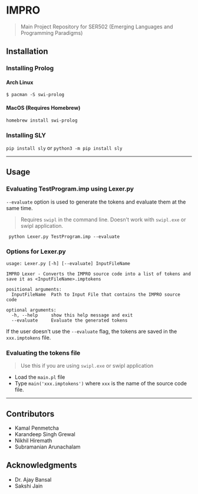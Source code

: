 # IMPRO
> Main Project Repository for SER502 (Emerging Languages and Programming Paradigms)

## Installation
### Installing Prolog
#### Arch Linux
```
$ pacman -S swi-prolog
```
#### MacOS (Requires Homebrew)
```
homebrew install swi-prolog
```

### Installing SLY
`pip install sly` or `python3 -m pip install sly`

---

## Usage
### Evaluating TestProgram.imp using Lexer.py
`--evaluate` option is used to generate the tokens and evaluate them at the same time.
> Requires `swipl` in the command line. Doesn't work with `swipl.exe` or swipl application.
```
 python Lexer.py TestProgram.imp --evaluate
```

### Options for Lexer.py
```
usage: Lexer.py [-h] [--evaluate] InputFileName

IMPRO Lexer - Converts the IMPRO source code into a list of tokens and save it as <InputFileName>.imptokens

positional arguments:
  InputFileName  Path to Input File that contains the IMPRO source code

optional arguments:
  -h, --help     show this help message and exit
  --evaluate     Evaluate the generated tokens
```
If the user doesn't use the `--evaluate` flag, the tokens are saved in the `xxx.imptokens` file.

### Evaluating the tokens file
> Use this if you are using `swipl.exe` or swipl application
- Load the `main.pl` file
- Type `main('xxx.imptokens')` where `xxx` is the name of the source code file.

---

## Contributors
- Kamal Penmetcha
- Karandeep Singh Grewal
- Nikhil Hiremath
- Subramanian Arunachalam

## Acknowledgments
- Dr. Ajay Bansal
- Sakshi Jain

